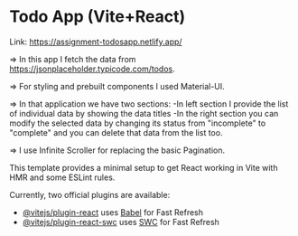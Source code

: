 # Todo App (Vite+React) 
Link: https://assignment-todosapp.netlify.app/

=> In this app I fetch the data from https://jsonplaceholder.typicode.com/todos.

=> For styling and prebuilt components I used Material-UI.

=> In that application we have two sections:
-In left section I provide the list of individual data by showing the data titles
-In the right section you can modify the selected data by changing its status from "incomplete" to "complete" and you can delete that data from the list too.

=> I use Infinite Scroller for replacing the basic Pagination.

This template provides a minimal setup to get React working in Vite with HMR and some ESLint rules.

Currently, two official plugins are available:

- [@vitejs/plugin-react](https://github.com/vitejs/vite-plugin-react/blob/main/packages/plugin-react/README.md) uses [Babel](https://babeljs.io/) for Fast Refresh
- [@vitejs/plugin-react-swc](https://github.com/vitejs/vite-plugin-react-swc) uses [SWC](https://swc.rs/) for Fast Refresh
